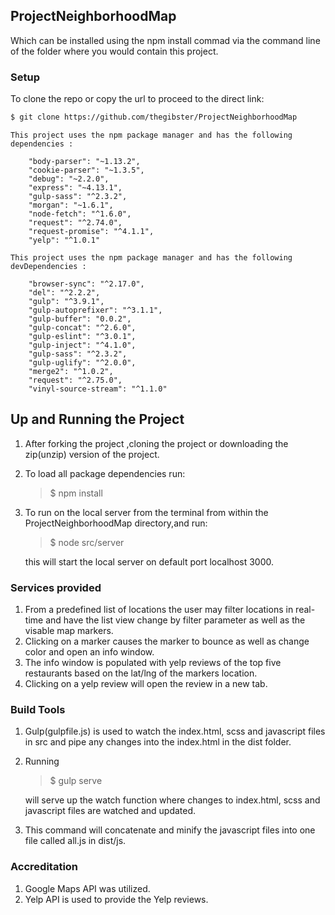 ## ProjectNeighborhoodMap


Which can be installed using the npm install commad via the command line of the folder where you would contain this project.

### Setup

To clone the repo or copy the url to proceed to the direct link:
```sh
$ git clone https://github.com/thegibster/ProjectNeighborhoodMap
```
 ```
 This project uses the npm package manager and has the following dependencies :

     "body-parser": "~1.13.2",
     "cookie-parser": "~1.3.5",
     "debug": "~2.2.0",
     "express": "~4.13.1",
     "gulp-sass": "^2.3.2",
     "morgan": "~1.6.1",
     "node-fetch": "^1.6.0",
     "request": "^2.74.0",
     "request-promise": "^4.1.1",
     "yelp": "^1.0.1"
```
 ```
 This project uses the npm package manager and has the following devDependencies :

     "browser-sync": "^2.17.0",
     "del": "^2.2.2",
     "gulp": "^3.9.1",
     "gulp-autoprefixer": "^3.1.1",
     "gulp-buffer": "0.0.2",
     "gulp-concat": "^2.6.0",
     "gulp-eslint": "^3.0.1",
     "gulp-inject": "^4.1.0",
     "gulp-sass": "^2.3.2",
     "gulp-uglify": "^2.0.0",
     "merge2": "^1.0.2",
     "request": "^2.75.0",
     "vinyl-source-stream": "^1.1.0"
```

## Up and Running the Project
1. After forking the project ,cloning the project or downloading the zip(unzip) version of the project.
2. To load all package dependencies run: 
     >$ npm install

2. To run on the local server from the terminal from within the ProjectNeighborhoodMap directory,and run:
       
     >$ node src/server 

    this will start the  local server on default port localhost 3000.


### Services provided
1. From a predefined list of locations the user may filter locations in real-time and have the list view change by filter parameter as well as the visable map markers.
2. Clicking on a marker causes the marker to bounce as well as change color and open an info window. 
3. The info window is populated with yelp reviews of the top five restaurants based on the lat/lng of the markers location.
4. Clicking on a yelp review will open the review in a new tab.


### Build Tools
1. Gulp(gulpfile.js) is used to watch the index.html, scss and javascript files in src and pipe any changes into the index.html in the dist folder.
2. Running
    
    >$ gulp serve

    will serve up the watch function where changes to index.html, scss and javascript files are watched and updated.

3. This command will concatenate and minify the javascript files into one file called all.js in dist/js.

### Accreditation
1. Google Maps API was utilized.
2. Yelp API is used to provide the Yelp reviews.
